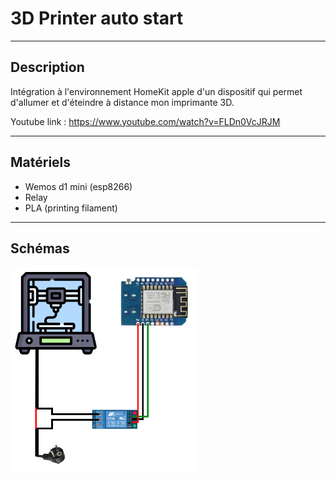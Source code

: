 # 3D Printer auto start

-------------------------------------
## Description ##
  
  Intégration à l'environnement HomeKit apple d'un dispositif qui permet d'allumer et d'éteindre à distance mon imprimante 3D.
  
Youtube link : https://www.youtube.com/watch?v=FLDn0VcJRJM

-------------------------------------
## Matériels ##

* Wemos d1 mini (esp8266)
* Relay
* PLA (printing filament)

-------------------------------------
## Schémas ##

<img src="https://github.com/adamHassanBR/iot_projet/blob/main/_7_3DPrinter_auto_start/images/_7_3DPrinter_auto_start.png" style="width: 300px"/>

